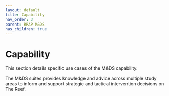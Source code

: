 ```yaml
---
layout: default
title: Capability
nav_order: 3
parent: RRAP M&DS
has_children: true
---
```


# Capability 
This section details specific use cases of the M&DS capability. 

The M&DS suites provides knowledge and advice across multiple study areas to inform and support strategic and tactical intervention decisions on The Reef.